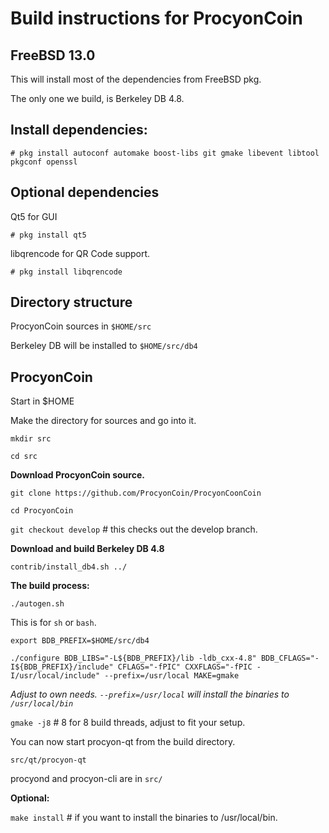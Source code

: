 Build instructions for ProcyonCoin 
=================================
FreeBSD 13.0
---------------------------------
This will install most of the dependencies from FreeBSD pkg.

The only one we build, is Berkeley DB 4.8.


Install dependencies:
----------------------------
`# pkg install autoconf automake boost-libs git gmake libevent libtool pkgconf openssl
`

Optional dependencies
----------------------
Qt5 for GUI

`# pkg install qt5`

libqrencode for QR Code support.

`# pkg install libqrencode`


Directory structure
------------------
ProcyonCoin sources in `$HOME/src`

Berkeley DB will be installed to `$HOME/src/db4`


ProcyonCoin
------------------

Start in $HOME

Make the directory for sources and go into it.

`mkdir src`

`cd src`

__Download ProcyonCoin source.__

`git clone https://github.com/ProcyonCoin/ProcyonCoonCoin`

`cd ProcyonCoin`

`git checkout develop` # this checks out the develop branch.

__Download and build Berkeley DB 4.8__

`contrib/install_db4.sh ../`

__The build process:__

`./autogen.sh`

This is for `sh` or `bash`. 

`export BDB_PREFIX=$HOME/src/db4`

`./configure BDB_LIBS="-L${BDB_PREFIX}/lib -ldb_cxx-4.8" BDB_CFLAGS="-I${BDB_PREFIX}/include" CFLAGS="-fPIC" CXXFLAGS="-fPIC -I/usr/local/include" --prefix=/usr/local MAKE=gmake`

_Adjust to own needs. `--prefix=/usr/local` will install the binaries to `/usr/local/bin`_


`gmake -j8`  # 8 for 8 build threads, adjust to fit your setup.

You can now start procyon-qt from the build directory.

`src/qt/procyon-qt`

procyond and procyon-cli are in `src/`


__Optional:__

`make install`  # if you want to install the binaries to /usr/local/bin.





